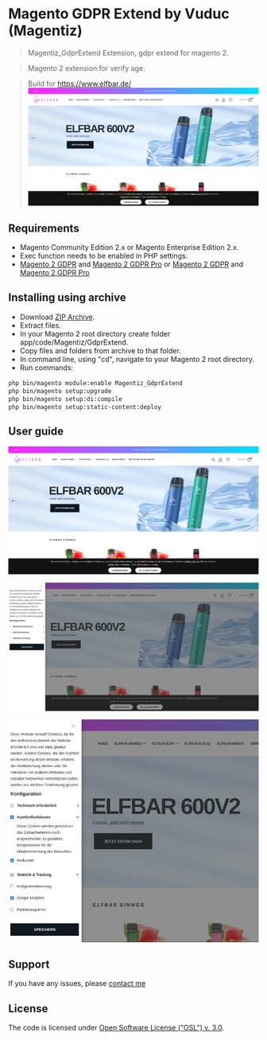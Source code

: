 # Magento GDPR Extend by Vuduc (Magentiz)
> Magentiz_GdprExtend Extension, gdpr extend for magento 2.

> Magento 2 extension for verify age.

> Build for https://www.elfbar.de/
![elfbar](https://raw.githubusercontent.com/vdvuong/gdpr-extend/master/docs/main.png)

## Requirements
  * Magento Community Edition 2.x or Magento Enterprise Edition 2.x.
  * Exec function needs to be enabled in PHP settings.
  * [Magento 2 GDPR](https://github.com/mageplaza/magento-2-gdpr/) and [Magento 2 GDPR Pro](https://www.mageplaza.com/magento-2-gdpr-extension/)
  or [Magento 2 GDPR](https://raw.githubusercontent.com/vdvuong/gdpr-extend/master/docs/module/Gdpr.zip) and [Magento 2 GDPR Pro](https://raw.githubusercontent.com/vdvuong/gdpr-extend/master/docs/module/GdprPro.zip)

## Installing using archive
  * Download [ZIP Archive](https://github.com/vdvuong/gdpr-extend/archive/refs/heads/master.zip).
  * Extract files.
  * In your Magento 2 root directory create folder app/code/Magentiz/GdprExtend.
  * Copy files and folders from archive to that folder.
  * In command line, using "cd", navigate to your Magento 2 root directory.
  * Run commands:
```
php bin/magento module:enable Magentiz_GdprExtend
php bin/magento setup:upgrade
php bin/magento setup:di:compile
php bin/magento setup:static-content:deploy
```

## User guide

![image](https://raw.githubusercontent.com/vdvuong/gdpr-extend/master/docs/main.png)

![image](https://raw.githubusercontent.com/vdvuong/gdpr-extend/master/docs/show.png)

![image](https://raw.githubusercontent.com/vdvuong/gdpr-extend/master/docs/select.png)

## Support
If you have any issues, please [contact me](mailto:vuongvd.se@gmail.com)

## License
The code is licensed under [Open Software License ("OSL") v. 3.0](http://opensource.org/licenses/osl-3.0.php).
